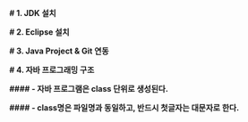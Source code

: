 **# 1. JDK 설치**

**# 2. Eclipse 설치**

**# 3. Java Project & Git 연동**

**# 4. 자바 프로그래밍 구조**

**#### - 자바 프로그램은 class 단위로 생성된다.**

**#### - class명은 파일명과 동일하고, 반드시 첫글자는 대문자로 한다.**